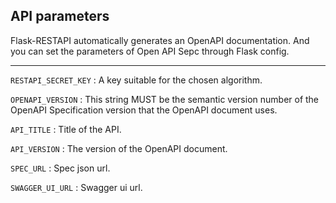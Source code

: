 ## API parameters

Flask-RESTAPI automatically generates an OpenAPI documentation. And you can set the parameters of Open API Sepc through Flask config.  

---

`RESTAPI_SECRET_KEY`
:   A key suitable for the chosen algorithm.

`OPENAPI_VERSION`
:   This string MUST be the semantic version number of the OpenAPI
    Specification version that the OpenAPI document uses.

`API_TITLE`
:   Title of the API.

`API_VERSION`
:   The version of the OpenAPI document.

`SPEC_URL`
:   Spec json url.

`SWAGGER_UI_URL`
:   Swagger ui url.

